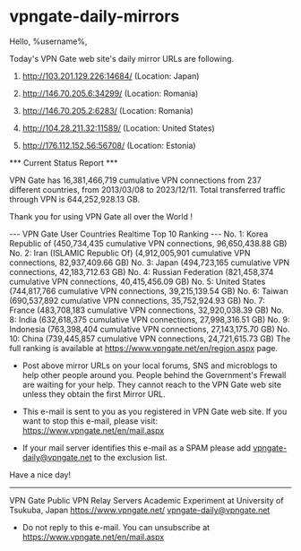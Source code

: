 # vpngate-daily-mirrors

Hello, %username%,

Today's VPN Gate web site's daily mirror URLs are following.

1. http://103.201.129.226:14684/
   (Location: Japan)

2. http://146.70.205.6:34299/
   (Location: Romania)

3. http://146.70.205.2:6283/
   (Location: Romania)

4. http://104.28.211.32:11589/
   (Location: United States)

5. http://176.112.152.56:56708/
   (Location: Estonia)


*** Current Status Report ***

VPN Gate has 16,381,466,719 cumulative VPN connections from 237 different countries, from 2013/03/08 to 2023/12/11.
Total transferred traffic through VPN is 644,252,928.13 GB.

Thank you for using VPN Gate all over the World !


--- VPN Gate User Countries Realtime Top 10 Ranking ---
No. 1: Korea Republic of (450,734,435 cumulative VPN connections, 96,650,438.88 GB)
No. 2: Iran (ISLAMIC Republic Of) (4,912,005,901 cumulative VPN connections, 82,937,409.66 GB)
No. 3: Japan (494,723,165 cumulative VPN connections, 42,183,712.63 GB)
No. 4: Russian Federation (821,458,374 cumulative VPN connections, 40,415,456.09 GB)
No. 5: United States (744,817,766 cumulative VPN connections, 39,215,139.54 GB)
No. 6: Taiwan (690,537,892 cumulative VPN connections, 35,752,924.93 GB)
No. 7: France (483,708,183 cumulative VPN connections, 32,920,038.39 GB)
No. 8: India (632,618,375 cumulative VPN connections, 27,998,316.51 GB)
No. 9: Indonesia (763,398,404 cumulative VPN connections, 27,143,175.70 GB)
No. 10: China (739,445,857 cumulative VPN connections, 24,721,615.73 GB)
The full ranking is available at https://www.vpngate.net/en/region.aspx page.


* Post above mirror URLs on your local forums, SNS and microblogs
  to help other people around you.
  People behind the Government's Frewall are waiting for your help.
  They cannot reach to the VPN Gate web site
  unless they obtain the first Mirror URL.

* This e-mail is sent to you as you registered in VPN Gate web site.
  If you want to stop this e-mail, please visit:
  https://www.vpngate.net/en/mail.aspx

* If your mail server identifies this e-mail as a SPAM
  please add vpngate-daily@vpngate.net to the exclusion list.

Have a nice day!

------------------------------------------------------
VPN Gate Public VPN Relay Servers
Academic Experiment at University of Tsukuba, Japan
https://www.vpngate.net/
vpngate-daily@vpngate.net
* Do not reply to this e-mail.
  You can unsubscribe at https://www.vpngate.net/en/mail.aspx


